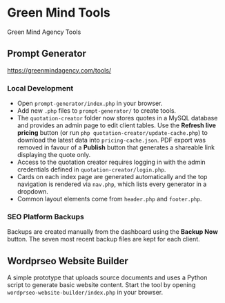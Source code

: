 # Green Mind Tools
Green Mind Agency Tools

## Prompt Generator
https://greenmindagency.com/tools/

### Local Development
- Open `prompt-generator/index.php` in your browser.
- Add new `.php` files to `prompt-generator/` to create tools.
- The `quotation-creator` folder now stores quotes in a MySQL database and provides an admin page to edit client tables. Use the **Refresh live pricing** button (or run `php quotation-creator/update-cache.php`) to download the latest data into `pricing-cache.json`. PDF export was removed in favour of a **Publish** button that generates a shareable link displaying the quote only.
- Access to the quotation creator requires logging in with the admin credentials defined in `quotation-creator/login.php`.
- Cards on each index page are generated automatically and the top navigation is rendered via `nav.php`, which lists every generator in a dropdown.
- Common layout elements come from `header.php` and `footer.php`.

### SEO Platform Backups
Backups are created manually from the dashboard using the **Backup Now**
button. The seven most recent backup files are kept for each client.

## Wordprseo Website Builder
A simple prototype that uploads source documents and uses a Python script to generate basic website content. Start the tool by opening `wordprseo-website-builder/index.php` in your browser.
